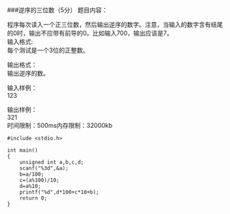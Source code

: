 ###逆序的三位数（5分）
题目内容：  

程序每次读入一个正三位数，然后输出逆序的数字。注意，当输入的数字含有结尾的0时，输出不应带有前导的0。比如输入700，输出应该是7。  
输入格式:  
每个测试是一个3位的正整数。  

输出格式：  
输出逆序的数。  

输入样例：  
123  

输出样例：  
321  
时间限制：500ms内存限制：32000kb  


	#include <stdio.h>
	
	int main()
	{
		unsigned int a,b,c,d;
		scanf("%3d",&a);
		b=a/100;
		c=(a%100)/10;
		d=a%10;
		printf("%d",d*100+c*10+b);
		return 0;
	}  
